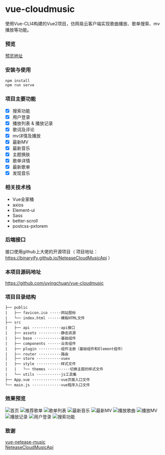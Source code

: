 # vue-cloudmusic

使用Vue-CLI4构建的Vue2项目，仿网易云客户端实现歌曲播放、歌单搜索、mv播放等功能。

### 预览

[预览地址](http://music.levons.cn) 

### 安装与使用
```bash
npm install
npm run serve
```

### 项目主要功能

- [x] 搜索功能
- [x] 用户登录
- [x] 播放列表 & 播放记录
- [x] 歌词及评论
- [x] mv详情及播放
- [x] 最新MV
- [x] 最新音乐
- [x] 主题换肤
- [x] 歌单详情
- [x] 最新歌单
- [x] 发现音乐

### 相关技术栈
- Vue全家桶
- axios
- Element-ui
- Sass
- better-scroll
- postcss-pxtorem



### 后端接口
接口使用github上大佬的开源项目（ 项目地址：https://binaryify.github.io/NeteaseCloudMusicApi ）


### 本项目源码地址
https://github.com/uyingchuan/vue-cloudmusic

### 项目目录结构

``` 
├── public 
|   ├── favicon.ico ·····网站图标
|   └── index.html ······模板HTML文件
├── src
|   ├── api ·············api接口
|   ├── assets ··········静态资源
|   ├── base ············基础组件
|   ├── components ······业务组件
|   ├── plugin ··········组件注册（基础组件和Element组件）
|   ├── router ··········路由 
|   ├── store ···········vuex
|   ├── style ···········样式文件
|   |   └── themes ··········切换主题的样式文件
|   └── utils ···········js工具集
├── App.vue ·············vue页面入口文件
└── main.js ·············vue程序入口文件
```


### 效果预览
![首页](./images/discovery.png)
![推荐歌单](./images/recommend.png)
![歌单列表](./images/playlist-detail.png)
![最新音乐](./images/songs.png)
![最新MV](./images/mvs.png)
![播放歌曲](./images/player.png)
![播放MV](./images/mv.png)
![播放记录](./images/show-playlist.png)
![用户登录](./images/user.png)
![搜索功能](./images/search.png)


### 致谢
[vue-netease-music](https://github.com/sl1673495/vue-netease-music)  
[NeteaseCloudMusicApi](https://binaryify.github.io/NeteaseCloudMusicApi)
